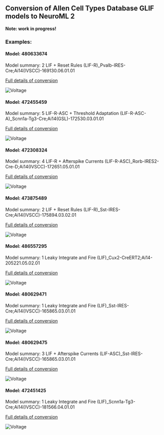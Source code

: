 
## Conversion of Allen Cell Types Database GLIF models to NeuroML 2

**Note: work in progress!**


### Examples:

        
#### Model: 480633674

Model summary: 2 LIF + Reset Rules (LIF-R)_Pvalb-IRES-Cre;Ai14(IVSCC)-169130.06.01.01

[Full details of conversion](480633674/README.md)

![Voltage](480633674/Comparison_120pA.png)

            
#### Model: 472455459

Model summary: 5 LIF-R-ASC + Threshold Adaptation (LIF-R-ASC-A)_Scnn1a-Tg3-Cre;Ai14(GSL)-172530.03.01.01

[Full details of conversion](472455459/README.md)

![Voltage](472455459/Comparison_120pA.png)

            
#### Model: 472308324

Model summary: 4 LIF-R + Afterspike Currents (LIF-R-ASC)_Rorb-IRES2-Cre-D;Ai14(IVSCC)-172651.05.01.01

[Full details of conversion](472308324/README.md)

![Voltage](472308324/Comparison_150pA.png)

            
#### Model: 473875489

Model summary: 2 LIF + Reset Rules (LIF-R)_Sst-IRES-Cre;Ai14(IVSCC)-175894.03.02.01

[Full details of conversion](473875489/README.md)

![Voltage](473875489/Comparison_120pA.png)

            
#### Model: 486557295

Model summary: 1 Leaky Integrate and Fire (LIF)_Cux2-CreERT2;Ai14-205221.05.02.01

[Full details of conversion](486557295/README.md)

![Voltage](486557295/Comparison_160pA.png)

            
#### Model: 480629471

Model summary: 1 Leaky Integrate and Fire (LIF)_Sst-IRES-Cre;Ai14(IVSCC)-165865.03.01.01

[Full details of conversion](480629471/README.md)

![Voltage](480629471/Comparison_50pA.png)

            
#### Model: 480629475

Model summary: 3 LIF + Afterspike Currents (LIF-ASC)_Sst-IRES-Cre;Ai14(IVSCC)-165865.03.01.01

[Full details of conversion](480629475/README.md)

![Voltage](480629475/Comparison_50pA.png)

            
#### Model: 472451425

Model summary: 1 Leaky Integrate and Fire (LIF)_Scnn1a-Tg3-Cre;Ai14(IVSCC)-181566.04.01.01

[Full details of conversion](472451425/README.md)

![Voltage](472451425/Comparison_180pA.png)

            